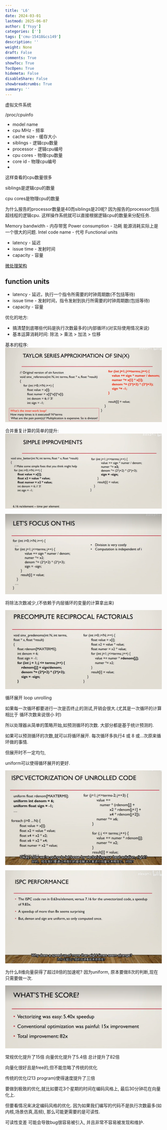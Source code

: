 ```yaml
---
title: 'L6'
date: 2024-03-01
lastmod: 2025-06-07
author: ['Ysyy']
categories: ['']
tags: ['cmu-15418&cs149']
description: ''
weight: None
draft: False
comments: True
showToc: True
TocOpen: True
hidemeta: False
disableShare: False
showbreadcrumbs: True
summary: ''
---
```

虚拟文件系统

/proc/cpuinfo

- model name
- cpu MHz - 频率
- cache size - 缓存大小
- siblings - 逻辑cpu数量
- processor - 逻辑cpu编号
- cpu cores - 物理cpu数量
- core id - 物理cpu编号
-

这样查看的cpu数量很多

siblings是逻辑cpu的数量

cpu cores是物理cpu的数量

为什么报告的processor数量是40而siblings是20呢?
因为报告的processor包括超线程的逻辑cpu. 这样操作系统就可以直接根据逻辑cpu的数量来分配任务.

Memory bandwidth - 内存带宽
Power consumption - 功耗
  能源消耗实际上是一个很大的问题.
Intel code name - 代号
Functional units

- latency - 延迟
- issue time - 发射时间
- capacity - 容量

[微处理架构](http://www.agner.org/optimize/microarchitecture.pdf)

## function units

- latency - 延迟，执行一个指令所需要的时钟周期数(不包括等待)
- issue time - 发射时间，指令发射到执行所需要的时钟周期数(包括等待)
- capacity - 容量

优化的地方:

- 搞清楚到底哪些代码是执行次数最多的(内部循环)(对实际使用情况来说)
- 基本运算消耗时间: 除法 > 乘法 > 加法 > 位移

基本的程序:
![](img/2023-10-17-20-22-45.png)

合并重复计算的简单的提升:
![](img/2023-10-17-20-23-02.png)

![](img/2023-10-17-20-24-13.png)

将除法次数减少,(不依赖于内层循环的变量的计算拿出来)

![](img/2023-10-17-20-24-42.png)

循环展开 loop unrolling

如果每一次循环都要进行一次是否终止的测试,开销会很大.(尤其是一次循环的计算 相比于 循环次数来说很小 时)

所以处理器从简单的策略开始,如预测循环的次数. 大部分都是基于统计预测的.

如果可以预测循环的次数,就可以将循环展开. 每次循环多执行4 或 8 或...次原来循环做的事情.

但展开时不一定均匀,

uniform可以使得循环展开的更好.

![](img/2023-10-17-20-35-48.png)

![](img/2023-10-17-20-39-50.png)

为什么8维向量获得了超过8倍的加速呢?
因为uniform, 原本要做8次的判断,现在只需要做一次.

![](img/2023-10-17-20-42-45.png)

常规优化提升了15倍
向量优化提升了5.4倍
总计提升了82倍

向量化很好且是free的,但不能忽略了传统的优化

传统的优化(213 program)使得速度提升了三倍

要做到极致的优化,就比如要花3个星期的时间在编码风格上, 最后30分钟花在向量化上.

但要看情况来决定编码风格的优化.
因为如果我们编写的代码不是执行次数最多(如内核,场景仿真,高频), 那么可能更需要的是可读性.

可读性变差 可能会导致bug很容易被引入, 并且非常不容易被发现和维护.